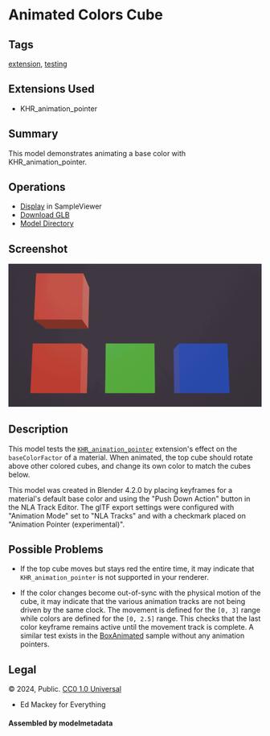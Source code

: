# Animated Colors Cube

## Tags

[extension](../../Models-extension.md), [testing](../../Models-testing.md)

## Extensions Used

* KHR_animation_pointer

## Summary

This model demonstrates animating a base color with KHR_animation_pointer.

## Operations

* [Display](https://github.khronos.org/glTF-Sample-Viewer-Release/?model=https://raw.GithubUserContent.com/KhronosGroup/glTF-Sample-Assets/main/./Models/AnimatedColorsCube/glTF-Binary/AnimatedColorsCube.glb) in SampleViewer
* [Download GLB](https://raw.GithubUserContent.com/KhronosGroup/glTF-Sample-Assets/main/./Models/AnimatedColorsCube/glTF-Binary/AnimatedColorsCube.glb)
* [Model Directory](./)

## Screenshot

![screenshot](screenshot/screenshot-large.gif)

## Description

This model tests the [`KHR_animation_pointer`](https://github.com/KhronosGroup/glTF/tree/main/extensions/2.0/Khronos/KHR_animation_pointer) extension's effect on the `baseColorFactor` of a material.  When animated, the top cube should rotate above other colored cubes, and change its own color to match the cubes below.

This model was created in Blender 4.2.0 by placing keyframes for a material's default base color and using the "Push Down Action" button in the NLA Track Editor.  The glTF export settings were configured with "Animation Mode" set to "NLA Tracks" and with a checkmark placed on "Animation Pointer (experimental)".

## Possible Problems

- If the top cube moves but stays red the entire time, it may indicate that `KHR_animation_pointer` is not supported in your renderer.

- If the color changes become out-of-sync with the physical motion of the cube, it may indicate that the various animation tracks are not being driven by the same clock.  The movement is defined for the `[0, 3]` range while colors are defined for the `[0, 2.5]` range. This checks that the last color keyframe remains active until the movement track is complete. A similar test exists in the [BoxAnimated](../BoxAnimated) sample without any animation pointers.


## Legal

&copy; 2024, Public. [CC0 1.0 Universal](https://creativecommons.org/publicdomain/zero/1.0/legalcode)

 - Ed Mackey for Everything

#### Assembled by modelmetadata
